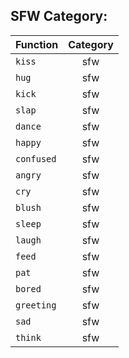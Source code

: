 ## SFW Category:
|Function|Category|
|:--|:--:|
|`kiss`|sfw|
|`hug`|sfw|
|`kick`|sfw|
|`slap`|sfw|
|`dance`|sfw|
|`happy`|sfw|
|`confused`|sfw|
|`angry`|sfw|
|`cry`|sfw|
|`blush`|sfw|
|`sleep`|sfw|
|`laugh`|sfw|
|`feed`|sfw|
|`pat`|sfw|
|`bored`|sfw|
|`greeting`|sfw|
|`sad`|sfw|
|`think`|sfw|
